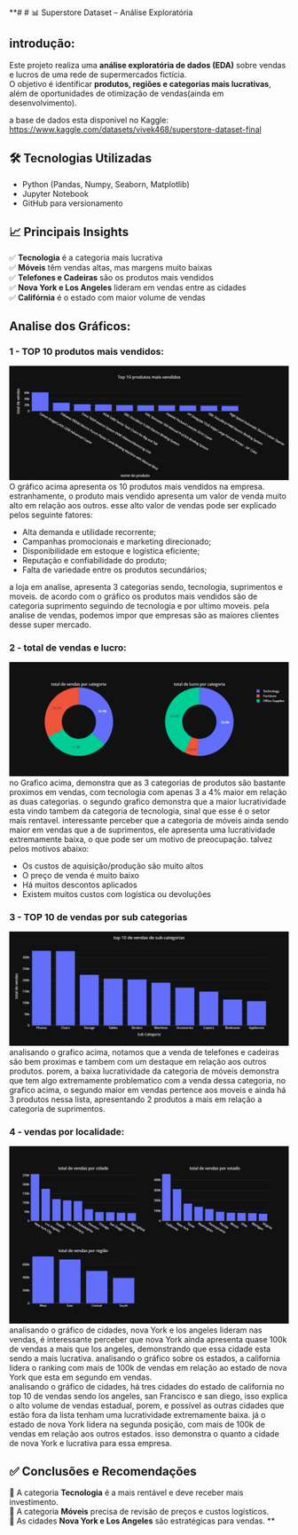 **# # 📊 Superstore Dataset – Análise Exploratória
## introdução:
Este projeto realiza uma **análise exploratória de dados (EDA)** sobre vendas e lucros de uma rede de supermercados fictícia.  
O objetivo é identificar **produtos, regiões e categorias mais lucrativas**, além de oportunidades de otimização de vendas(ainda em desenvolvimento).

a base de dados esta disponivel no Kaggle: https://www.kaggle.com/datasets/vivek468/superstore-dataset-final</br>

## 🛠 Tecnologias Utilizadas
- Python (Pandas, Numpy, Seaborn, Matplotlib)
- Jupyter Notebook
- GitHub para versionamento

## 📈 Principais Insights

✅ **Tecnologia** é a categoria mais lucrativa  
✅ **Móveis** têm vendas altas, mas margens muito baixas  
✅ **Telefones e Cadeiras** são os produtos mais vendidos  
✅ **Nova York e Los Angeles** lideram em vendas entre as cidades  
✅ **Califórnia** é o estado com maior volume de vendas

## Analise dos Gráficos:
### 1 - TOP 10 produtos mais vendidos:
![Grafico do top 10 mais vendidos](image/top10.png)
O gráfico acima apresenta os 10 produtos mais vendidos na empresa. estranhamente, o produto mais vendido apresenta um valor de venda muito alto em relação aos outros. 
esse alto valor de vendas pode ser explicado pelos seguinte fatores:
  - Alta demanda e utilidade recorrente;
  - Campanhas promocionais e marketing direcionado;
  - Disponibilidade em estoque e logística eficiente;
  -  Reputação e confiabilidade do produto;
  -  Falta de variedade entre os produtos secundários;

a loja em analise, apresenta 3 categorias sendo, tecnologia, suprimentos e moveis. de acordo com o gráfico os produtos mais vendidos são de categoria suprimento seguindo de tecnologia e por ultimo moveis.
pela analise de vendas, podemos impor que empresas são as maiores clientes desse super mercado.

### 2 - total de vendas e lucro:
![Grafico do total de vendas e lucro](image/total_Lucro.png)
no Grafico acima, demonstra que as 3 categorias de produtos são bastante proximos em vendas, com tecnologia com apenas 3 a 4% maior em relação as duas categorias. o segundo grafico demonstra que a maior lucratividade esta vindo tambem da categoria de tecnologia, sinal que esse é o setor mais rentavel. interessante perceber que a categoria de móveis ainda sendo maior em vendas que a de suprimentos, ele apresenta uma lucratividade extremamente baixa, o que pode ser um motivo de preocupação. talvez pelos motivos abaixo:
  - Os custos de aquisição/produção são muito altos
  - O preço de venda é muito baixo
  - Há muitos descontos aplicados
  - Existem muitos custos com logística ou devoluções

### 3 - TOP 10 de vendas por sub categorias
![Grafico do top 10 de vendas por sub categorias](image/top10_vendas.png)
analisando o grafico acima, notamos que a venda de telefones e cadeiras são bem proximas e tambem com um destaque em relação aos outros produtos. porem, a baixa lucratividade da categoria de móveis demonstra que tem algo extremamente problematico com a venda dessa categoria, no grafico acima, o segundo maior em vendas pertence aos moveis e ainda há 3 produtos nessa lista, apresentando 2 produtos a mais em relação a categoria de suprimentos.</br>

### 4 - vendas por localidade:
![Grafico de vendas por localidades](image/total_vendas.png)
analisando o gráfico de cidades, nova York e los angeles lideram nas vendas, é interessante perceber que nova York ainda apresenta quase 100k de vendas a mais que los angeles, demonstrando que essa cidade esta sendo a mais lucrativa. analisando o gráfico sobre os estados, a california lidera o ranking com mais de 100k de vendas em relação ao estado de nova York que esta em segundo em vendas.</br>
analisando o gráfico de cidades, há tres cidades do estado de california no top 10 de vendas sendo los angeles, san Francisco e san diego, isso explica o alto volume de vendas estadual, porem, e possível as outras cidades que estão fora da lista tenham uma lucratividade extremamente baixa. já o estado de nova York lidera na segunda posição, com mais de 100k de vendas em relação aos outros estados. isso demonstra o quanto a cidade de nova York e lucrativa para essa empresa.

## ✅ Conclusões e Recomendações

📌 A categoria **Tecnologia** é a mais rentável e deve receber mais investimento.  
📌 A categoria **Móveis** precisa de revisão de preços e custos logísticos.  
📌 As cidades **Nova York e Los Angeles** são estratégicas para vendas.  **
